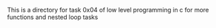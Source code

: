 This is a directory for task 0x04 of low level programming in c for more functions and nested loop tasks

